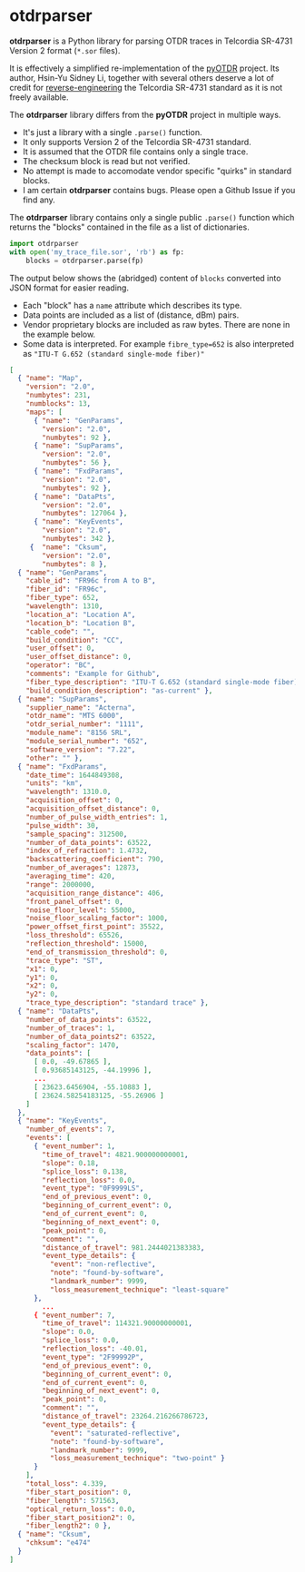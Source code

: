 # otdrparser

**otdrparser** is a Python library for parsing OTDR traces in Telcordia SR-4731 Version 2 format (```*.sor``` files).

It is effectively a simplified re-implementation of the [pyOTDR](https://github.com/sid5432/pyOTDR) project. Its author, Hsin-Yu Sidney Li, together with several others deserve a lot of credit for [reverse-engineering](https://morethanfootnotes.blogspot.com/2015/07/the-otdr-optical-time-domain.html) 
the Telcordia SR-4731 standard as it is not freely available. 

The **otdrparser** library differs from the **pyOTDR** project in multiple ways.
* It's just a library with a single ``.parse()`` function.
* It only supports Version 2 of the Telcordia SR-4731 standard.
* It is assumed that the OTDR file contains only a single trace.
* The checksum block is read but not verified.
* No attempt is made to accomodate vendor specific "quirks" in standard blocks.
* I am certain **otdrparser** contains bugs. Please open a Github Issue if you find any.

The **otdrparser** library contains only a single public ``.parse()`` function which returns the "blocks" contained in the file as a list of dictionaries. 
```python
import otdrparser
with open('my_trace_file.sor', 'rb') as fp:
    blocks = otdrparser.parse(fp)
```
The output below shows the (abridged) content of ```blocks``` converted into JSON format for easier reading.
* Each "block" has a ```name``` attribute which describes its type.
* Data points are included as a list of (distance, dBm) pairs.
* Vendor proprietary blocks are included as raw bytes. There are none in the example below.
* Some data is interpreted. For example ```fibre_type=652``` is also interpreted as ```"ITU-T G.652 (standard single-mode fiber)"```
```json
[
  { "name": "Map",
    "version": "2.0",
    "numbytes": 231,
    "numblocks": 13,
    "maps": [
      { "name": "GenParams",
        "version": "2.0",
        "numbytes": 92 },
      { "name": "SupParams",
        "version": "2.0",
        "numbytes": 56 },
      { "name": "FxdParams",
        "version": "2.0",
        "numbytes": 92 },
      { "name": "DataPts",
        "version": "2.0",
        "numbytes": 127064 },
      { "name": "KeyEvents",
        "version": "2.0",
        "numbytes": 342 },
     {  "name": "Cksum",
        "version": "2.0",
        "numbytes": 8 },
  { "name": "GenParams",
    "cable_id": "FR96c from A to B",
    "fiber_id": "FR96c",
    "fiber_type": 652,
    "wavelength": 1310,
    "location_a": "Location A",
    "location_b": "Location B",
    "cable_code": "",
    "build_condition": "CC",
    "user_offset": 0,
    "user_offset_distance": 0,
    "operator": "BC",
    "comments": "Example for Github",
    "fiber_type_description": "ITU-T G.652 (standard single-mode fiber)",
    "build_condition_description": "as-current" },
  { "name": "SupParams",
    "supplier_name": "Acterna",
    "otdr_name": "MTS 6000",
    "otdr_serial_number": "1111",
    "module_name": "8156 SRL",
    "module_serial_number": "652",
    "software_version": "7.22",
    "other": "" },
  { "name": "FxdParams",
    "date_time": 1644849308,
    "units": "km",
    "wavelength": 1310.0,
    "acquisition_offset": 0,
    "acquisition_offset_distance": 0,
    "number_of_pulse_width_entries": 1,
    "pulse_width": 30,
    "sample_spacing": 312500,
    "number_of_data_points": 63522,
    "index_of_refraction": 1.4732,
    "backscattering_coefficient": 790,
    "number_of_averages": 12873,
    "averaging_time": 420,
    "range": 2000000,
    "acquisition_range_distance": 406,
    "front_panel_offset": 0,
    "noise_floor_level": 55000,
    "noise_floor_scaling_factor": 1000,
    "power_offset_first_point": 35522,
    "loss_threshold": 65526,
    "reflection_threshold": 15000,
    "end_of_transmission_threshold": 0,
    "trace_type": "ST",
    "x1": 0,
    "y1": 0,
    "x2": 0,
    "y2": 0,
    "trace_type_description": "standard trace" },
  { "name": "DataPts",
    "number_of_data_points": 63522,
    "number_of_traces": 1,
    "number_of_data_points2": 63522,
    "scaling_factor": 1470,
    "data_points": [
      [ 0.0, -49.67865 ],
      [ 0.93685143125, -44.19996 ],
      ...
      [ 23623.6456904, -55.10883 ],
      [ 23624.58254183125, -55.26906 ]
    ]
  },
  { "name": "KeyEvents",
    "number_of_events": 7,
    "events": [
      { "event_number": 1,
        "time_of_travel": 4821.900000000001,
        "slope": 0.18,
        "splice_loss": 0.138,
        "reflection_loss": 0.0,
        "event_type": "0F9999LS",
        "end_of_previous_event": 0,
        "beginning_of_current_event": 0,
        "end_of_current_event": 0,
        "beginning_of_next_event": 0,
        "peak_point": 0,
        "comment": "",
        "distance_of_travel": 981.2444021383383,
        "event_type_details": {
          "event": "non-reflective",
          "note": "found-by-software",
          "landmark_number": 9999,
          "loss_measurement_technique": "least-square"
      },
        ...
      { "event_number": 7,
        "time_of_travel": 114321.90000000001,
        "slope": 0.0,
        "splice_loss": 0.0,
        "reflection_loss": -40.01,
        "event_type": "2F99992P",
        "end_of_previous_event": 0,
        "beginning_of_current_event": 0,
        "end_of_current_event": 0,
        "beginning_of_next_event": 0,
        "peak_point": 0,
        "comment": "",
        "distance_of_travel": 23264.216266786723,
        "event_type_details": {
          "event": "saturated-reflective",
          "note": "found-by-software",
          "landmark_number": 9999,
          "loss_measurement_technique": "two-point" }
      }
    ],
    "total_loss": 4.339,
    "fiber_start_position": 0,
    "fiber_length": 571563,
    "optical_return_loss": 0.0,
    "fiber_start_position2": 0,
    "fiber_length2": 0 },
  { "name": "Cksum",
    "chksum": "e474"
  }
]
```
